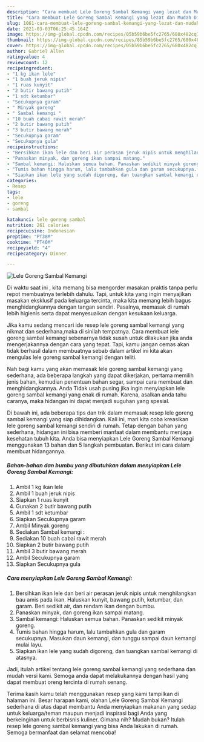 ```yaml
---
description: "Cara membuat Lele Goreng Sambal Kemangi yang lezat dan Mudah Dibuat"
title: "Cara membuat Lele Goreng Sambal Kemangi yang lezat dan Mudah Dibuat"
slug: 1061-cara-membuat-lele-goreng-sambal-kemangi-yang-lezat-dan-mudah-dibuat
date: 2021-03-03T06:25:45.164Z
image: https://img-global.cpcdn.com/recipes/05b59b6be5fc2765/680x482cq70/lele-goreng-sambal-kemangi-foto-resep-utama.jpg
thumbnail: https://img-global.cpcdn.com/recipes/05b59b6be5fc2765/680x482cq70/lele-goreng-sambal-kemangi-foto-resep-utama.jpg
cover: https://img-global.cpcdn.com/recipes/05b59b6be5fc2765/680x482cq70/lele-goreng-sambal-kemangi-foto-resep-utama.jpg
author: Gabriel Allen
ratingvalue: 4
reviewcount: 12
recipeingredient:
- "1 kg ikan lele"
- "1 buah jeruk nipis"
- "1 ruas kunyit"
- "2 butir bawang putih"
- "1 sdt ketumbar"
- "Secukupnya garam"
- " Minyak goreng"
- " Sambal kemangi "
- "10 buah cabai rawit merah"
- "2 butir bawang putih"
- "3 butir bawang merah"
- "Secukupnya garam"
- "Secukupnya gula"
recipeinstructions:
- "Bersihkan ikan lele dan beri air perasan jeruk nipis untuk menghilangkan bau amis pada ikan. Haluskan kunyit, bawang putih, ketumbar, dan garam. Beri sedikit air, dan rendam ikan dengan bumbu."
- "Panaskan minyak, dan goreng ikan sampai matang."
- "Sambal kemangi: Haluskan semua bahan. Panaskan sedikit minyak goreng."
- "Tumis bahan hingga harum, lalu tambahkan gula dan garam secukupnya. Masukan daun kemangi, dan tunggu sampai daun kemangi mulai layu."
- "Siapkan ikan lele yang sudah digoreng, dan tuangkan sambal kemangi di atasnya."
categories:
- Resep
tags:
- lele
- goreng
- sambal

katakunci: lele goreng sambal 
nutrition: 261 calories
recipecuisine: Indonesian
preptime: "PT38M"
cooktime: "PT40M"
recipeyield: "4"
recipecategory: Dinner

---
```



![Lele Goreng Sambal Kemangi](https://img-global.cpcdn.com/recipes/05b59b6be5fc2765/680x482cq70/lele-goreng-sambal-kemangi-foto-resep-utama.jpg)

Di waktu  saat ini , kita memang bisa mengorder masakan praktis tanpa perlu repot membuatnya terlebih dahulu. Tapi, untuk kita yang ingin menyajikan masakan eksklusif pada keluarga tercinta, maka kita memang lebih bagus menghidangkannya dengan tangan sendiri. Pasalnya, memasak di rumah lebih higienis serta dapat menyesuaikan dengan kesukaan keluarga.

Jika kamu sedang mencari ide resep lele goreng sambal kemangi yang nikmat dan sederhana,maka di sinilah tempatnya. Cara membuat lele goreng sambal kemangi  sebenarnya tidak susah untuk dilakukan jika anda mengerjakannya dengan cara yang tepat. Tapi, kamu jangan cemas akan tidak berhasil dalam membuatnya 
sebab dalam artikel ini kita akan mengulas lele goreng sambal kemangi dengan teliti.  



Nah bagi kamu yang akan memasak lele goreng sambal kemangi yang sederhana, ada beberapa langkah yang dapat dikerjakan, pertama memilih jenis bahan, kemudian penentuan bahan segar, sampai cara membuat dan menghidangkannya. Anda Tidak usah pusing jika ingin menyiapkan lele goreng sambal kemangi yang enak di rumah. Karena, asalkan anda  tahu caranya, maka hidangan ini dapat menjadi suguhan yang spesial.

Di bawah ini, ada beberapa tips dan trik dalam memasak resep lele goreng sambal kemangi yang siap dihidangkan. Kali ini, mari kita coba kreasikan lele goreng sambal kemangi sendiri di rumah. Tetap dengan bahan yang sederhana, hidangan ini bisa memberi manfaat dalam membantu menjaga kesehatan tubuh kita. Anda bisa menyiapkan Lele Goreng Sambal Kemangi menggunakan 13 bahan dan 5 langkah pembuatan. Berikut ini cara dalam membuat hidangannya.

<!--inarticleads1-->

##### Bahan-bahan dan bumbu yang dibutuhkan dalam menyiapkan Lele Goreng Sambal Kemangi:

1. Ambil 1 kg ikan lele
1. Ambil 1 buah jeruk nipis
1. Siapkan 1 ruas kunyit
1. Gunakan 2 butir bawang putih
1. Ambil 1 sdt ketumbar
1. Siapkan Secukupnya garam
1. Ambil  Minyak goreng
1. Sediakan  Sambal kemangi :
1. Sediakan 10 buah cabai rawit merah
1. Siapkan 2 butir bawang putih
1. Ambil 3 butir bawang merah
1. Ambil Secukupnya garam
1. Siapkan Secukupnya gula




<!--inarticleads2-->

##### Cara menyiapkan Lele Goreng Sambal Kemangi:

1. Bersihkan ikan lele dan beri air perasan jeruk nipis untuk menghilangkan bau amis pada ikan. Haluskan kunyit, bawang putih, ketumbar, dan garam. Beri sedikit air, dan rendam ikan dengan bumbu.
1. Panaskan minyak, dan goreng ikan sampai matang.
1. Sambal kemangi: Haluskan semua bahan. Panaskan sedikit minyak goreng.
1. Tumis bahan hingga harum, lalu tambahkan gula dan garam secukupnya. Masukan daun kemangi, dan tunggu sampai daun kemangi mulai layu.
1. Siapkan ikan lele yang sudah digoreng, dan tuangkan sambal kemangi di atasnya.




Jadi, itulah artikel tentang  lele goreng sambal kemangi  yang sederhana dan mudah versi kami. Semoga anda dapat melakukannya dengan hasil yang dapat membuat oreng tercinta di rumah senang. 

Terima kasih kamu telah menggunakan resep yang kami tampilkan di halaman ini. Besar harapan kami, olahan  Lele Goreng Sambal Kemangi sederhana di atas dapat membantu Anda menyiapkan makanan yang sedap untuk keluarga/teman maupun menjadi inspirasi bagi Anda yang berkeinginan untuk berbisnis kuliner. Gimana nih? Mudah bukan? Itulah resep lele goreng sambal kemangi yang bisa Anda lakukan di rumah. Semoga bermanfaat dan selamat mencoba!

